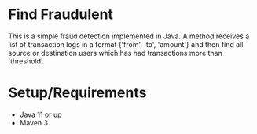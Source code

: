 # Find Fraudulent
This is a simple fraud detection implemented in Java. A method receives a list of transaction logs in a format 
{'from', 'to', 'amount'} and then find all source or destination users which has had transactions more than 'threshold'.  

# Setup/Requirements
* Java 11 or up
* Maven 3
